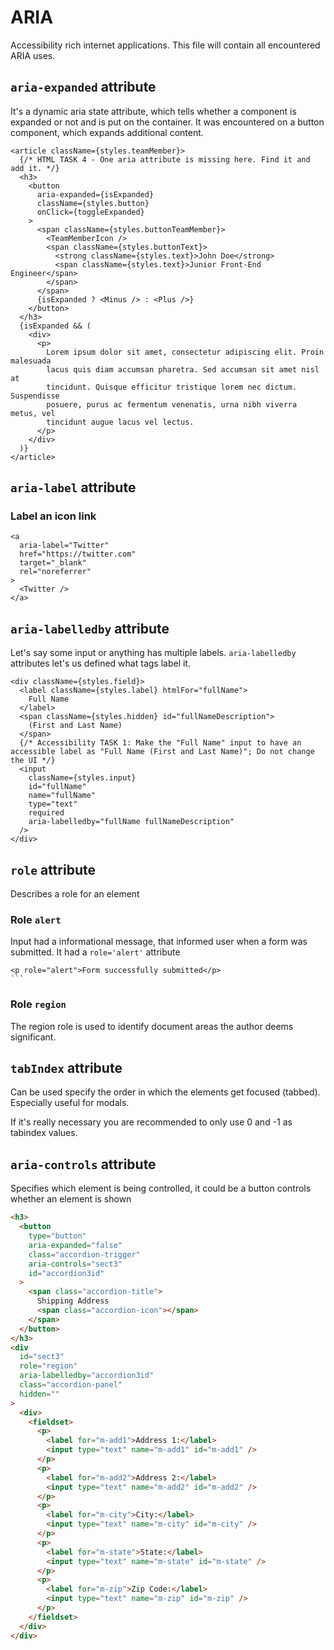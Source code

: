 # ARIA

Accessibility rich internet applications. This file will contain all encountered ARIA uses.

## `aria-expanded` attribute

It's a dynamic aria state attribute, which tells whether a component is expanded or not and is put on the container. It was encountered on a button component, which expands additional content.

```tsx
<article className={styles.teamMember}>
  {/* HTML TASK 4 - One aria attribute is missing here. Find it and add it. */}
  <h3>
    <button
      aria-expanded={isExpanded}
      className={styles.button}
      onClick={toggleExpanded}
    >
      <span className={styles.buttonTeamMember}>
        <TeamMemberIcon />
        <span className={styles.buttonText}>
          <strong className={styles.text}>John Doe</strong>
          <span className={styles.text}>Junior Front-End Engineer</span>
        </span>
      </span>
      {isExpanded ? <Minus /> : <Plus />}
    </button>
  </h3>
  {isExpanded && (
    <div>
      <p>
        Lorem ipsum dolor sit amet, consectetur adipiscing elit. Proin malesuada
        lacus quis diam accumsan pharetra. Sed accumsan sit amet nisl at
        tincidunt. Quisque efficitur tristique lorem nec dictum. Suspendisse
        posuere, purus ac fermentum venenatis, urna nibh viverra metus, vel
        tincidunt augue lacus vel lectus.
      </p>
    </div>
  )}
</article>
```

## `aria-label` attribute

### Label an icon link

```tsx
<a
  aria-label="Twitter"
  href="https://twitter.com"
  target="_blank"
  rel="noreferrer"
>
  <Twitter />
</a>
```

## `aria-labelledby` attribute

Let's say some input or anything has multiple labels. `aria-labelledby` attributes let's us defined what tags label it.

```tsx
<div className={styles.field}>
  <label className={styles.label} htmlFor="fullName">
    Full Name
  </label>
  <span className={styles.hidden} id="fullNameDescription">
    (First and Last Name)
  </span>
  {/* Accessibility TASK 1: Make the "Full Name" input to have an accessible label as "Full Name (First and Last Name)"; Do not change the UI */}
  <input
    className={styles.input}
    id="fullName"
    name="fullName"
    type="text"
    required
    aria-labelledby="fullName fullNameDescription"
  />
</div>
```

## `role` attribute

Describes a role for an element

### Role `alert`

Input had a informational message, that informed user when a form was submitted. It had a `role='alert'` attribute

````tsx
<p role="alert">Form successfully submitted</p>
```
````

### Role `region`

The region role is used to identify document areas the author deems significant. 

## `tabIndex` attribute

Can be used specify the order in which the elements get focused (tabbed). Especially useful for modals.

If it's really necessary you are recommended to only use 0 and -1 as tabindex values.

## `aria-controls` attribute

Specifies which element is being controlled, it could be a button controls whether an element is shown

```html
<h3>
  <button
    type="button"
    aria-expanded="false"
    class="accordion-trigger"
    aria-controls="sect3"
    id="accordion3id"
  >
    <span class="accordion-title">
      Shipping Address
      <span class="accordion-icon"></span>
    </span>
  </button>
</h3>
<div
  id="sect3"
  role="region"
  aria-labelledby="accordion3id"
  class="accordion-panel"
  hidden=""
>
  <div>
    <fieldset>
      <p>
        <label for="m-add1">Address 1:</label>
        <input type="text" name="m-add1" id="m-add1" />
      </p>
      <p>
        <label for="m-add2">Address 2:</label>
        <input type="text" name="m-add2" id="m-add2" />
      </p>
      <p>
        <label for="m-city">City:</label>
        <input type="text" name="m-city" id="m-city" />
      </p>
      <p>
        <label for="m-state">State:</label>
        <input type="text" name="m-state" id="m-state" />
      </p>
      <p>
        <label for="m-zip">Zip Code:</label>
        <input type="text" name="m-zip" id="m-zip" />
      </p>
    </fieldset>
  </div>
</div>
```
